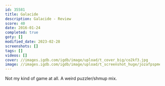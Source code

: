 ```yaml
---
id: 35581
title: Galacide
description: Galacide - Review
score: 40
date: 2016-01-24
completed: true
goty: []
modified_date: 2023-02-28
screenshots: []
tags: []
videos: []
cover: //images.igdb.com/igdb/image/upload/t_cover_big/co2kf3.jpg
image: //images.igdb.com/igdb/image/upload/t_screenshot_huge/jozafpspmeuufovby34z.jpg
---
```

Not my kind of game at all. A weird puzzler/shmup mix.